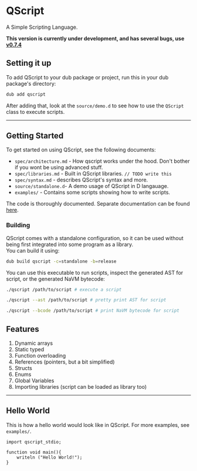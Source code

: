 # QScript

A Simple Scripting Language.

**This version is currently under development, and has several bugs, use [v0.7.4](https://github.com/Nafees10/qscript/tree/v0.7.4)**

## Setting it up

To add QScript to your dub package or project, run this in your dub package's directory:

```bash
dub add qscript
```

After adding that, look at the `source/demo.d` to see how to use the `QScript` class to execute scripts.

---

## Getting Started

To get started on using QScript, see the following documents:

* `spec/architecture.md` - How qscript works under the hood. Don't bother if you wont be using advanced stuff.
* `spec/libraries.md` - Built in QScript libraries. `// TODO write this`
* `spec/syntax.md` - describes QScript's syntax and more.
* `source/standalone.d`- A demo usage of QScript in D langauage.
* `examples/` - Contains some scripts showing how to write scripts.

The code is thoroughly documented. Separate documentation can be found [here](https://qscript.dpldocs.info/).

### Building
QScript comes with a standalone configuration, so it can be used without being first integrated into some program as a library.  
You can build it using:

```bash
dub build qscript -c=standalone -b=release
```
You can use this executable to run scripts, inspect the generated AST for script, or the generated NaVM bytecode:
```bash
./qscript /path/to/script # execute a script

./qscript --ast /path/to/script # pretty print AST for script

./qscript --bcode /path/to/script # print NaVM bytecode for script
```
## Features

1. Dynamic arrays
1. Static typed
1. Function overloading
1. References (pointers, but a bit simplified)
1. Structs
1. Enums
1. Global Variables
1. Importing libraries (script can be loaded as library too)
---

## Hello World

This is how a hello world would look like in QScript. For more examples, see `examples/`.  

```
import qscript_stdio;

function void main(){
	writeln ("Hello World!");
}
```